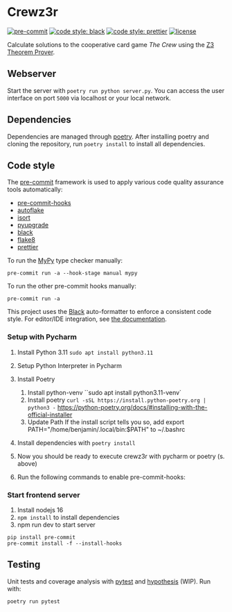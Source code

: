 # Crewz3r

[![pre-commit](https://img.shields.io/badge/pre--commit-enabled-brightgreen?logo=pre-commit)](https://github.com/pre-commit/pre-commit)
[![code style: black](https://img.shields.io/badge/code%20style-black-000000.svg)](https://github.com/psf/black)
[![code style: prettier](https://img.shields.io/badge/code_style-prettier-ff69b4.svg)](https://github.com/prettier/prettier)
[![license](https://img.shields.io/github/license/bhennies/Crew_Logic)](https://github.com/bhennies/Crew_Logic/blob/master/COPYING)

Calculate solutions to the cooperative card game _The Crew_ using
the [Z3 Theorem Prover](https://github.com/Z3Prover/z3/).

## Webserver

Start the server with `poetry run python server.py`.
You can access the user interface on port `5000` via localhost or your local
network.

## Dependencies

Dependencies are managed through [poetry](https://python-poetry.org).
After installing poetry and cloning the repository, run `poetry install` to install all dependencies.

## Code style

The [pre-commit](https://pre-commit.com/) framework is used to apply various code
quality assurance tools automatically:

- [pre-commit-hooks](https://github.com/pre-commit/pre-commit-hooks)
- [autoflake](https://github.com/PyCQA/autoflake)
- [isort](https://github.com/PyCQA/isort)
- [pyupgrade](https://github.com/asottile/pyupgrade)
- [black](https://github.com/psf/black)
- [flake8](https://github.com/PyCQA/flake8)
- [prettier](https://github.com/pre-commit/mirrors-prettier)

To run the [MyPy](https://github.com/pre-commit/mirrors-mypy/)
type checker manually:

```
pre-commit run -a --hook-stage manual mypy
```

To run the other pre-commit hooks manually:

```
pre-commit run -a
```

This project uses the [Black](https://github.com/psf/black) auto-formatter to enforce a
consistent code style. For editor/IDE integration, see
[the documentation](https://black.readthedocs.io/en/stable/integrations/editors.html).

### Setup with Pycharm

1. Install Python 3.11 `sudo apt install python3.11`
2. Setup Python Interpreter in Pycharm
3. Install Poetry
   1. Install python-venv
      ``sudo apt install python3.11-venv`
   2. Install poetry
      `curl -sSL https://install.python-poetry.org | python3 -`
      https://python-poetry.org/docs/#installing-with-the-official-installer
   3. Update Path
      If the install script tells you so, add
      export PATH="/home/benjamin/.local/bin:$PATH"
      to ~/.bashrc
4. Install dependencies with `poetry install`
5. Now you should be ready to execute crewz3r with pycharm or poetry (s. above)

6. Run the following commands to enable pre-commit-hooks:

### Start frontend server

1. Install nodejs 16
2. `npm install` to install dependencies
3. npm run dev to start server

```
pip install pre-commit
pre-commit install -f --install-hooks
```

## Testing

Unit tests and coverage analysis with
[pytest](https://docs.pytest.org/en/latest/contents.html) and
[hypothesis](https://hypothesis.readthedocs.io/en/latest/index.html) (WIP). Run with:

```
poetry run pytest
```
